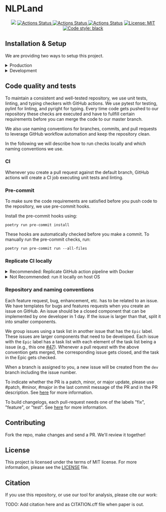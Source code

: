 # NLPLand

<p align="center">
<a href="https://codecov.io/gh/ag-gipp/NLPLand"><img src="https://codecov.io/gh/ag-gipp/NLPLand/branch/main/graph/badge.svg?token=7CL6B5LNKP"/></a>    
<a href="https://github.com/ag-gipp/NLPLand/actions/workflows/release.yaml"><img alt="Actions Status" src="https://github.com/ag-gipp/NLPLand/actions/workflows/release.yaml/badge.svg">    
<a href="https://github.com/ag-gipp/NLPLand/actions/workflows/main.yml"><img alt="Actions Status" src="https://github.com/ag-gipp/NLPLand/actions/workflows/main.yml/badge.svg?branch=main">
<a href="https://github.com/ag-gipp/NLPLand/releases"><img alt="Actions Status" src="https://img.shields.io/github/v/release/ag-gipp/NLPLand?sort=semver"></a>
<a href="https://github.com/ag-gipp/NLPLand/blob/master/LICENSE"><img alt="License: MIT" src="https://black.readthedocs.io/en/stable/_static/license.svg"></a>
<a href="https://github.com/psf/black"><img alt="Code style: black" src="https://img.shields.io/badge/code%20style-black-000000.svg"></a>
</p>

## Installation & Setup

We are providing two ways to setup this project.

<details> <summary> Production </summary>
<br/>
In production mode an instance of the NLP-Land-backend and grobid server are created in Docker and the contionous crawling process of this repository is running.

To spin up the production version of this project, switch into the root directory of this project and run:

```console
docker-compose up --build
```

</details>

<details> <summary> Development </summary>
<br/>
If you want to actively develop this project, you need to install the project and dependencies locally.

First install the package manager [poetry](https://python-poetry.org/):

```console
pip install poetry
```

Then run:

```console
poetry install
```

Spin up an instance of GROBID with docker or follow the steps to run GROBID locally [here](https://grobid.readthedocs.io/en/latest/Install-Grobid/).

```console
docker run -t --init \
-p 8070:8070 \
-p 8071:8071 \
-v ./grobid.yaml:/opt/grobid/grobid-home/config/grobid.yaml
--name grobid \
lfoppiano/grobid:0.7.0
```

Although in production docker is used, it might make sense to run GROBID locally for performance reasons.

> Note: If you are using MacOS or Windows without WSL, local builds are highly recommended because translation to linux kernels is too slow and will cause timeouted requests.

> If you are using MacOS, it is recommended to use JDK 15 with Gradle 7.

Next, spin up an instance of the NLP-Land-backend

```console
docker run --init \
-p 800:8000 \
--name nlp-land-backend \
jpelhaw/nlp-land-backend:latest
```

Then you can run the cli which automatically connects to those services like this:

```console
poetry run python -m nlpland.cli continous --use_authors --use_publications
```

For help run:

```console
poetry run python -m nlpland.cli -h
```

If you are using VSCode, you can also run debugging using the configurations in `.vscode/launch.json`.

</details>

## Code quality and tests

To maintain a consistent and well-tested repository, we use unit tests, linting, and typing checkers with GitHub actions. We use pytest for testing, pylint for linting, and pyright for typing.
Every time code gets pushed to our repository these checks are executed and have to fullfill certain requirements before you can merge the code to our master branch.

We also use naming conventions for branches, commits, and pull requests to leverage GitHub workflow automation and keep the repository clean.

In the following we will describe how to run checks locally and which naming conventions we use.

### CI

Whenever you create a pull request against the default branch, GitHub actions will create a CI job executing unit tests and linting.

### Pre-commit

To make sure the code requirements are satisfied before you push code to the repository, we use pre-commit hooks.

Install the pre-commit hooks using:

```console
poetry run pre-commit install
```

These hooks are automatically checked before you make a commit. To manually run the pre-commit checks, run:

```console
poetry run pre-commit run --all-files
```

### Replicate CI locally

<details> <summary> Recommended: Replicate GitHub action pipeline with Docker </summary>

If you want to replicate the exact same pipeline that runs on GitHub actions, install act from [here](https://github.com/nektos/act).

To run the full check suite, execute:

```sh
act -j Test
```

To run a single check from the pipeline such as linting, execute:

```sh
act -j Lint
```

</details>
<details> <summary> Not Recommended: run it locally on host OS </summary>

You can also run each of the commands checked in `.github/workflows/main.yml`:

```console
poetry run poe lint
poetry run poe type
poetry run poe doc
poetry run poe test
```

</details>

### Repository and naming conventions

Each feature request, bug, enhancement, etc. has to be related to an issue. We have templates for bugs and features requests when you create an issue on GitHub.
An issue should be a closed component that can be implemented by one developer in 1 day. If the issue is larger than that, split it into smaller components.

We group issues using a task list in another issue that has the `Epic` label. These issues are larger components that need to be developed.
Each issue with the `Epic` label has a task list with each element of the task list being a issue (e.g., this one [#47](https://github.com/ag-gipp/NLPLand/issues/47)).
Whenever a pull request with the above convention gets merged, the corresponding issue gets closed, and the task in the Epic gets checked.

When a branch is assigned to you, a new issue will be created from the `dev` branch including the issue number.

To indicate whether the PR is a patch, minor, or major update, please use #patch, #minor, #major in the last commit message of the PR and in the PR description.
See [here](https://github.com/anothrNick/github-tag-action) for more information.

To build changelogs, each pull-request needs one of the labels "fix", "feature", or "test". See [here](https://github.com/mikepenz/release-changelog-builder-action) for more information.

## Contributing

Fork the repo, make changes and send a PR. We'll review it together!

## License

This project is licensed under the terms of MIT license. For more information, please see the [LICENSE](LICENSE) file.

## Citation

If you use this repository, or use our tool for analysis, please cite our work:

TODO: Add citation here and as CITATION.cff file when paper is out.
